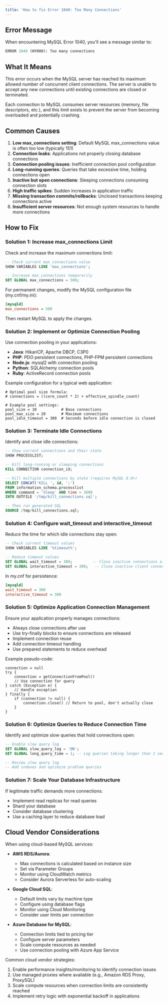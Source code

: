 ```yaml
---
title: 'How to fix Error 1040: Too Many Connections'
---
```


## Error Message

When encountering MySQL Error 1040, you'll see a message similar to:

```sql
ERROR 1040 (HY000): Too many connections
```

## What It Means

This error occurs when the MySQL server has reached its maximum allowed number of concurrent client connections. The server is unable to accept any new connections until existing connections are closed or terminated.

Each connection to MySQL consumes server resources (memory, file descriptors, etc.), and this limit exists to prevent the server from becoming overloaded and potentially crashing.

## Common Causes

1. **Low max_connections setting**: Default MySQL max_connections value is often too low (typically 151)
2. **Connection leaks**: Applications not properly closing database connections
3. **Connection pooling issues**: Inefficient connection pool configuration
4. **Long-running queries**: Queries that take excessive time, holding connections open
5. **Inactive but open connections**: Sleeping connections consuming connection slots
6. **High traffic spikes**: Sudden increases in application traffic
7. **Missing transaction commits/rollbacks**: Unclosed transactions keeping connections active
8. **Insufficient server resources**: Not enough system resources to handle more connections

## How to Fix

### Solution 1: Increase max_connections Limit

Check and increase the maximum connections limit:

```sql
-- Check current max_connections value
SHOW VARIABLES LIKE 'max_connections';

-- Increase max_connections temporarily
SET GLOBAL max_connections = 500;
```

For permanent changes, modify the MySQL configuration file (my.cnf/my.ini):

```ini
[mysqld]
max_connections = 500
```

Then restart MySQL to apply the changes.

### Solution 2: Implement or Optimize Connection Pooling

Use connection pooling in your applications:

- **Java**: HikariCP, Apache DBCP, C3P0
- **PHP**: PDO persistent connections, PHP-FPM persistent connections
- **Node.js**: mysql2 with connection pooling
- **Python**: SQLAlchemy connection pools
- **Ruby**: ActiveRecord connection pools

Example configuration for a typical web application:

```
# Optimal pool size formula:
# connections = ((core_count * 2) + effective_spindle_count)

# Example pool settings:
pool_size = 10           # Base connections
pool_max_size = 20       # Maximum connections
pool_idle_timeout = 300  # Seconds before idle connection is closed
```

### Solution 3: Terminate Idle Connections

Identify and close idle connections:

```sql
-- Show current connections and their state
SHOW PROCESSLIST;

-- Kill long-running or sleeping connections
KILL CONNECTION connection_id;

-- Kill multiple connections by state (requires MySQL 8.0+)
SELECT CONCAT('KILL ', id, ';')
FROM information_schema.processlist
WHERE command = 'Sleep' AND time > 3600
INTO OUTFILE '/tmp/kill_connections.sql';

-- Then run generated SQL
SOURCE /tmp/kill_connections.sql;
```

### Solution 4: Configure wait_timeout and interactive_timeout

Reduce the time for which idle connections stay open:

```sql
-- Check current timeout values
SHOW VARIABLES LIKE '%timeout%';

-- Reduce timeout values
SET GLOBAL wait_timeout = 300;         -- Close inactive connections after 5 minutes
SET GLOBAL interactive_timeout = 300;   -- Close inactive client connections after 5 minutes
```

In my.cnf for persistence:

```ini
[mysqld]
wait_timeout = 300
interactive_timeout = 300
```

### Solution 5: Optimize Application Connection Management

Ensure your application properly manages connections:

- Always close connections after use
- Use try-finally blocks to ensure connections are released
- Implement connection reuse
- Add connection timeout handling
- Use prepared statements to reduce overhead

Example pseudo-code:

```
connection = null
try {
    connection = getConnectionFromPool()
    // Use connection for query
} catch (Exception e) {
    // Handle exception
} finally {
    if (connection != null) {
        connection.close() // Return to pool, don't actually close
    }
}
```

### Solution 6: Optimize Queries to Reduce Connection Time

Identify and optimize slow queries that hold connections open:

```sql
-- Enable slow query log
SET GLOBAL slow_query_log = 'ON';
SET GLOBAL long_query_time = 1; -- Log queries taking longer than 1 second

-- Review slow query log
-- Add indexes and optimize problem queries
```

### Solution 7: Scale Your Database Infrastructure

If legitimate traffic demands more connections:

- Implement read replicas for read queries
- Shard your database
- Consider database clustering
- Use a caching layer to reduce database load

## Cloud Vendor Considerations

When using cloud-based MySQL services:

- **AWS RDS/Aurora**:

  - Max connections is calculated based on instance size
  - Set via Parameter Groups
  - Monitor using CloudWatch metrics
  - Consider Aurora Serverless for auto-scaling

- **Google Cloud SQL**:

  - Default limits vary by machine type
  - Configure using database flags
  - Monitor using Cloud Monitoring
  - Consider user limits per connection

- **Azure Database for MySQL**:
  - Connection limits tied to pricing tier
  - Configure server parameters
  - Scale compute resources as needed
  - Use connection pooling with Azure App Service

Common cloud vendor strategies:

1. Enable performance insights/monitoring to identify connection issues
2. Use managed proxies where available (e.g., Amazon RDS Proxy, ProxySQL)
3. Scale compute resources when connection limits are consistently reached
4. Implement retry logic with exponential backoff in applications
